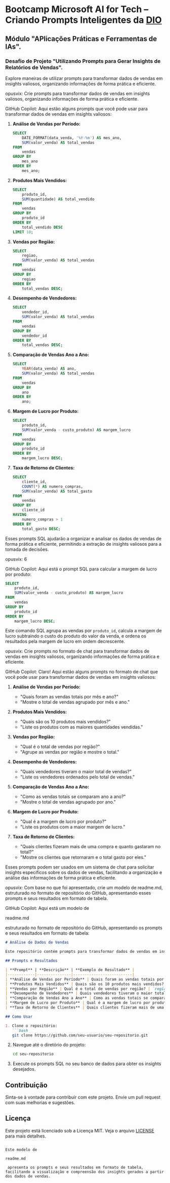 # Bootcamp Microsoft AI for Tech – Criando Prompts Inteligentes da [DIO](https://dio.me)

## Módulo "APlicações Práticas e Ferramentas de IAs".

### Desafio de Projeto "Utilizando Prompts para Gerar Insights de Relatórios de Vendas".

Explore maneiras de utilizar prompts para transformar dados de vendas em insights valiosos, organizando informações de forma prática e eficiente.



opusvix: Crie prompts para transformar dados de vendas em insights valiosos, organizando informações de forma prática e eficiente. 

GitHub Copilot: Aqui estão alguns prompts que você pode usar para transformar dados de vendas em insights valiosos:

1. **Análise de Vendas por Período:**
   ```sql
   SELECT 
       DATE_FORMAT(data_venda, '%Y-%m') AS mes_ano,
       SUM(valor_venda) AS total_vendas
   FROM 
       vendas
   GROUP BY 
       mes_ano
   ORDER BY 
       mes_ano;
   ```

2. **Produtos Mais Vendidos:**
   ```sql
   SELECT 
       produto_id,
       SUM(quantidade) AS total_vendido
   FROM 
       vendas
   GROUP BY 
       produto_id
   ORDER BY 
       total_vendido DESC
   LIMIT 10;
   ```

3. **Vendas por Região:**
   ```sql
   SELECT 
       regiao,
       SUM(valor_venda) AS total_vendas
   FROM 
       vendas
   GROUP BY 
       regiao
   ORDER BY 
       total_vendas DESC;
   ```

4. **Desempenho de Vendedores:**
   ```sql
   SELECT 
       vendedor_id,
       SUM(valor_venda) AS total_vendas
   FROM 
       vendas
   GROUP BY 
       vendedor_id
   ORDER BY 
       total_vendas DESC;
   ```

5. **Comparação de Vendas Ano a Ano:**
   ```sql
   SELECT 
       YEAR(data_venda) AS ano,
       SUM(valor_venda) AS total_vendas
   FROM 
       vendas
   GROUP BY 
       ano
   ORDER BY 
       ano;
   ```

6. **Margem de Lucro por Produto:**
   ```sql
   SELECT 
       produto_id,
       SUM(valor_venda - custo_produto) AS margem_lucro
   FROM 
       vendas
   GROUP BY 
       produto_id
   ORDER BY 
       margem_lucro DESC;
   ```

7. **Taxa de Retorno de Clientes:**
   ```sql
   SELECT 
       cliente_id,
       COUNT(*) AS numero_compras,
       SUM(valor_venda) AS total_gasto
   FROM 
       vendas
   GROUP BY 
       cliente_id
   HAVING 
       numero_compras > 1
   ORDER BY 
       total_gasto DESC;
   ```

Esses prompts SQL ajudarão a organizar e analisar os dados de vendas de forma prática e eficiente, permitindo a extração de insights valiosos para a tomada de decisões.

opusvix: 6

GitHub Copilot: Aqui está o prompt SQL para calcular a margem de lucro por produto:

```sql
SELECT 
    produto_id,
    SUM(valor_venda - custo_produto) AS margem_lucro
FROM 
    vendas
GROUP BY 
    produto_id
ORDER BY 
    margem_lucro DESC;
```

Este comando SQL agrupa as vendas por `produto_id`, calcula a margem de lucro subtraindo o custo do produto do valor da venda, e ordena os resultados pela margem de lucro em ordem decrescente.

opusvix: Crie prompts no formato de chat para transformar dados de vendas em insights valiosos, organizando informações de forma prática e eficiente.

GitHub Copilot: Claro! Aqui estão alguns prompts no formato de chat que você pode usar para transformar dados de vendas em insights valiosos:

1. **Análise de Vendas por Período:**
   - "Quais foram as vendas totais por mês e ano?"
   - "Mostre o total de vendas agrupado por mês e ano."

2. **Produtos Mais Vendidos:**
   - "Quais são os 10 produtos mais vendidos?"
   - "Liste os produtos com as maiores quantidades vendidas."

3. **Vendas por Região:**
   - "Qual é o total de vendas por região?"
   - "Agrupe as vendas por região e mostre o total."

4. **Desempenho de Vendedores:**
   - "Quais vendedores tiveram o maior total de vendas?"
   - "Liste os vendedores ordenados pelo total de vendas."

5. **Comparação de Vendas Ano a Ano:**
   - "Como as vendas totais se comparam ano a ano?"
   - "Mostre o total de vendas agrupado por ano."

6. **Margem de Lucro por Produto:**
   - "Qual é a margem de lucro por produto?"
   - "Liste os produtos com a maior margem de lucro."

7. **Taxa de Retorno de Clientes:**
   - "Quais clientes fizeram mais de uma compra e quanto gastaram no total?"
   - "Mostre os clientes que retornaram e o total gasto por eles."

Esses prompts podem ser usados em um sistema de chat para solicitar insights específicos sobre os dados de vendas, facilitando a organização e análise das informações de forma prática e eficiente.

opusvix: Com base no que foi apresentado, crie um modelo de readme.md, estruturado no formato de repositório do GitHub, apresentando esses prompts e seus resultados em formato de tabela.

GitHub Copilot: Aqui está um modelo de 

readme.md

 estruturado no formato de repositório do GitHub, apresentando os prompts e seus resultados em formato de tabela:

```markdown
# Análise de Dados de Vendas

Este repositório contém prompts para transformar dados de vendas em insights valiosos, organizando informações de forma prática e eficiente.

## Prompts e Resultados

| **Prompt** | **Descrição** | **Exemplo de Resultado** |
|------------|---------------|--------------------------|
| **Análise de Vendas por Período** | Quais foram as vendas totais por mês e ano? | `mes_ano | total_vendas`<br>`2023-01 | 10000`<br>`2023-02 | 15000` |
| **Produtos Mais Vendidos** | Quais são os 10 produtos mais vendidos? | `produto_id | total_vendido`<br>`1 | 500`<br>`2 | 450` |
| **Vendas por Região** | Qual é o total de vendas por região? | `regiao | total_vendas`<br>`Norte | 20000`<br>`Sul | 18000` |
| **Desempenho de Vendedores** | Quais vendedores tiveram o maior total de vendas? | `vendedor_id | total_vendas`<br>`1 | 30000`<br>`2 | 25000` |
| **Comparação de Vendas Ano a Ano** | Como as vendas totais se comparam ano a ano? | `ano | total_vendas`<br>`2022 | 120000`<br>`2023 | 140000` |
| **Margem de Lucro por Produto** | Qual é a margem de lucro por produto? | `produto_id | margem_lucro`<br>`1 | 5000`<br>`2 | 4500` |
| **Taxa de Retorno de Clientes** | Quais clientes fizeram mais de uma compra e quanto gastaram no total? | `cliente_id | numero_compras | total_gasto`<br>`1 | 3 | 900`<br>`2 | 2 | 700` |

## Como Usar

1. Clone o repositório:
   ```bash
   git clone https://github.com/seu-usuario/seu-repositorio.git
   ```
2. Navegue até o diretório do projeto:
   ```bash
   cd seu-repositorio
   ```
3. Execute os prompts SQL no seu banco de dados para obter os insights desejados.

## Contribuição

Sinta-se à vontade para contribuir com este projeto. Envie um pull request com suas melhorias e sugestões.

## Licença

Este projeto está licenciado sob a Licença MIT. Veja o arquivo [LICENSE](LICENSE) para mais detalhes.
```

Este modelo de 

readme.md

 apresenta os prompts e seus resultados em formato de tabela, facilitando a visualização e compreensão dos insights gerados a partir dos dados de vendas.
